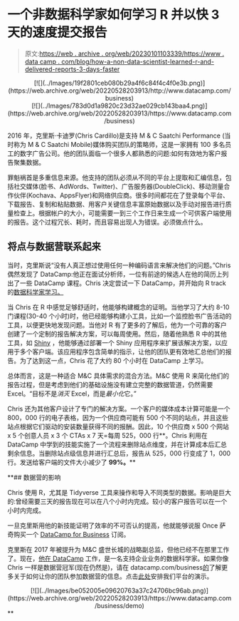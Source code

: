# 一个非数据科学家如何学习 R 并以快 3 天的速度提交报告

> 原文:[https://web . archive . org/web/20230101103339/https://www . data camp . com/blog/how-a-non-data-scientist-learned-r-and-delivered-reports-3-days-faster](https://web.archive.org/web/20230101103339/https://www.datacamp.com/blog/how-a-non-data-scientist-learned-r-and-delivered-reports-3-days-faster)

<center>[![](../Images/19f2801ceb080b29a4f6c84f4c4f0e3b.png)](https://web.archive.org/web/20220528203913/http://www.datacamp.com/business)</center>

<center>[![](../Images/783d0d1a9820c23d32ae029cb143baa4.png)](https://web.archive.org/web/20220528203913/https://www.datacamp.com/business)</center>

2016 年，克里斯·卡迪罗(Chris Cardillo)是支持 M & C Saatchi Performance (当时称为 M & C Saatchi Mobile)媒体购买团队的策略师，这是一家拥有 100 多名员工的数字广告公司。他的团队面临一个很多人都熟悉的问题:如何有效地为客户报告聚集数据。

罪魁祸首是多重信息来源。他支持的团队必须从不同的平台上提取和汇编信息，包括社交媒体(脸书、AdWords、Twitter)、广告服务器(DoubleClick)、移动测量合作伙伴(Kochava、AppsFlyer)和网络供应商。很多时间都花在了登录每个平台、下载报告、复制和粘贴数据、用客户关键信息丰富原始数据以及手动对报告进行质量检查上。根据帐户的大小，可能需要一到三个工作日来生成一个可供客户端使用的报告。这个过程冗长、耗时，而且容易出现人为错误。必须做点什么。

## 将点与数据营联系起来

当时，克里斯说“没有人真正想过使用任何一种编码语言来解决他们的问题。”Chris 偶然发现了 DataCamp:他正在面试分析师，一位有前途的候选人在他的简历上列出了一些 DataCamp 课程。Chris 决定尝试一下 DataCamp，并开始向 R track 的[数据科学家学习。](https://web.archive.org/web/20220528203913/https://www.datacamp.com/tracks/data-scientist-with-r)

当 Chris 在 R 中感觉足够舒适时，他能够构建概念的证明。当他学习了大约 8-10 门课程(30-40 个小时)时，他已经能够构建小工具，比如一个监控脸书广告活动的工具，以便更快地发现问题。当他对 R 有了更多的了解后，他为一个可靠的客户创建了一个定制的报告解决方案，可以每周使用。然后，随着他熟悉 R 中的其他工具，如 [Shiny](https://web.archive.org/web/20220528203913/https://www.datacamp.com/tracks/shiny-fundamentals-with-r) ，他能够通过部署一个 Shiny 应用程序来扩展该解决方案，以应用于多个客户端。该应用程序包含简单的指示，让他的团队更有效地汇总他们的报告。为了达到这一点，Chris 花了大约 80 个小时在 DataCamp 上学习。

总体而言，这是一种适合 M&C 具体需求的混合方法。M&C 使用 R 来简化他们的报告过程，但是考虑到他们的基础设施没有建立完整的数据管道，仍然需要 Excel。“目标不是*消灭* Excel，而是*最小化*它。”

Chris 还为其他客户设计了专门的解决方案。一个客户的媒体成本计算可能是一个 800，000 行的电子表格，因为一个供应商可能有 500 个不同的站点，并且这些站点根据它们驱动的安装数量获得不同的报酬。因此，10 个供应商 x 500 个网站 x 5 个创意人员 x 3 个 CTAs x 7 天=每周 525，000 行**。Chris 利用在 DataCamp 中学到的技能实施了一个流程来删除站点维度，并在计算成本后汇总剩余信息。当删除站点级信息并进行汇总后，报告从 525，000 行变成了 1，000 行。发送给客户端的文件大小减少了 **99%。****

 **## 数据营的影响

Chris 使用 R，尤其是 Tidyverse 工具来操作和导入不同类型的数据。影响是巨大的:曾经需要三天的报告现在可以在八个小时内完成。较小的客户报告可以在一个小时内完成。

一旦克里斯用他的新技能证明了效率的不可否认的提高，他就能够说服 Once 萨奇购买一个 [DataCamp for Business](https://web.archive.org/web/20220528203913/https://www.datacamp.com/business) 订阅。

克里斯在 2017 年被提升为 M&C 盛世长城的战略副总监，但他已经不在那里工作了。现在，[他在 DataCamp](https://web.archive.org/web/20220528203913/https://www.linkedin.com/in/chris-cardillo-3b842410b) 工作，是一名支持企业业务的数据科学家。如果你像 Chris 一样是数据营冠军(现在仍然是)，请在 datacamp.com/business[的](https://web.archive.org/web/20220528203913/http://www.datacamp.com/business)了解更多关于如何让你的团队参加数据营的信息。点击[此处](https://web.archive.org/web/20220528203913/https://www.datacamp.com/business/demo/)安排我们平台的演示。

<center>[![](../Images/be052005e09620763a37c24706bc96ab.png)](https://web.archive.org/web/20220528203913/https://www.datacamp.com/business/demo)</center>**